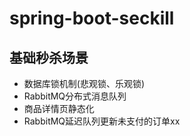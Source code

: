 # spring-boot-seckill
## 基础秒杀场景
* 数据库锁机制(悲观锁、乐观锁)
* RabbitMQ分布式消息队列
* 商品详情页静态化
* RabbitMQ延迟队列更新未支付的订单xx